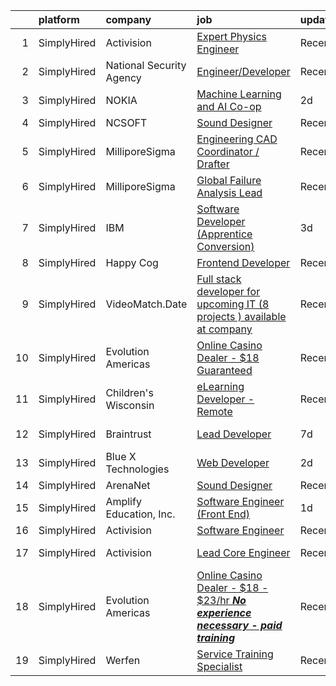 

|    | platform    | company                  | job                                                                                                                                                                                                 | update_time   | location            |
|---:|:------------|:-------------------------|:----------------------------------------------------------------------------------------------------------------------------------------------------------------------------------------------------|:--------------|:--------------------|
|  1 | SimplyHired | Activision               | [Expert Physics Engineer](https://www.simplyhired.com/job/6fWt041k7tknqMCqhcEe8GtdNaENNqlKie59CialTPc2FEqmmwKVfw?q=interactive+developer)                                                           | Recently      | Santa Monica, CA    |
|  2 | SimplyHired | National Security Agency | [Engineer/Developer](https://www.simplyhired.com/job/rU-hnyEm4aftp_Pk_LTBANXxjBo0R4m_HnFH6tfyx_zCfTN6WMa0mQ?q=interactive+developer)                                                                | Recently      | Fort Meade, MD      |
|  3 | SimplyHired | NOKIA                    | [Machine Learning and AI Co-op](https://www.simplyhired.com/job/52WXvLrs0Mp4MJ6wkob43kfrrdYuUZREUn4Zf-58CMFYz5iKtN0OXg?q=interactive+developer)                                                     | 2d            | Remote              |
|  4 | SimplyHired | NCSOFT                   | [Sound Designer](https://www.simplyhired.com/job/8gOhgL9xmTsycUwhWW3xiOI_irQyeWtd1QCiEmQt4XrR1wyGUEIg_w?q=interactive+developer)                                                                    | Recently      | Bellevue, WA        |
|  5 | SimplyHired | MilliporeSigma           | [Engineering CAD Coordinator / Drafter](https://www.simplyhired.com/job/MIJOvxX1DxZhf-xiw38estOALJDRYy02W2DqeCJVl8HucjKBzHVqlw?q=interactive+developer)                                             | Recently      | Madison, WI         |
|  6 | SimplyHired | MilliporeSigma           | [Global Failure Analysis Lead](https://www.simplyhired.com/job/3mTpY2aeNAX4Vuhv0r4cJN_-U_dDGRACh17zZ7ynCB-YXSOQZFPT-g?q=interactive+developer)                                                      | Recently      | Sheboygan Falls, WI |
|  7 | SimplyHired | IBM                      | [Software Developer (Apprentice Conversion)](https://www.simplyhired.com/job/HNkyEgdXuCs_fx6mtWphu6gODCboaTEATlyvkETRbb4di_2zvMWprQ?q=interactive+developer)                                        | 3d            | Poughkeepsie, NY    |
|  8 | SimplyHired | Happy Cog                | [Frontend Developer](https://www.simplyhired.com/job/5oV0DWc8XZcVCbj1aWi8kg03a3VvchPETVwReJ1X099PYioEBgdXzQ?q=interactive+developer)                                                                | Recently      | United States       |
|  9 | SimplyHired | VideoMatch.Date          | [Full stack developer for upcoming IT (8 projects ) available at company](https://www.simplyhired.com/job/bXIu4y_Hq8i_XZzRy3LW0Tsw9wo6nl0wgquZVaJBATUqdggi0nKGPQ?q=interactive+developer)           | Recently      | Remote              |
| 10 | SimplyHired | Evolution Americas       | [Online Casino Dealer - $18 Guaranteed](https://www.simplyhired.com/job/gChr6fi_HW_spiuIAYFLGwyzsIVBP2FA6x-JKJPRME2TkYDKNsnR_w?q=interactive+developer)                                             | Recently      | Southfield, MI      |
| 11 | SimplyHired | Children's Wisconsin     | [eLearning Developer - Remote](https://www.simplyhired.com/job/FOoIS8UbrNU6cs7LvTQkD5PYSfEmF9D1oFxF1esBHUF_sG18-MRavw?q=interactive+developer)                                                      | Recently      | Milwaukee, WI       |
| 12 | SimplyHired | Braintrust               | [Lead Developer](https://www.simplyhired.com/job/U_uT2YiBEjE4FfZI_F56KxJTHf1Vv4noT6SEsCt0ajtoC_l0eEPHSw?q=interactive+developer)                                                                    | 7d            | San Francisco, CA   |
| 13 | SimplyHired | Blue X Technologies      | [Web Developer](https://www.simplyhired.com/job/uFRIvYhraROymnp-myM58qRkz4L9pLnu7ZFb55DtkdrNSu7aWWb-4Q?q=interactive+developer)                                                                     | 2d            | Fort Lee, VA        |
| 14 | SimplyHired | ArenaNet                 | [Sound Designer](https://www.simplyhired.com/job/rThG5IY9IzWMAoan9hcJnI7UxDCG6Ihg__kK3_DSy7e3u3DOyW-XHQ?q=interactive+developer)                                                                    | Recently      | Bellevue, WA        |
| 15 | SimplyHired | Amplify Education, Inc.  | [Software Engineer (Front End)](https://www.simplyhired.com/job/EaIzlRz2GMX4x3Y7SnM9jQU_AQTx213ganUvjjE63gSdDI9MWDAbzA?q=interactive+developer)                                                     | 1d            | Remote              |
| 16 | SimplyHired | Activision               | [Software Engineer](https://www.simplyhired.com/job/jKWPTK7m6Mmh1Qm-8xuDi4xj4DaLSM1cUtXjICwXVUeVQLAirYtxBA?q=interactive+developer)                                                                 | Recently      | Carlsbad, CA        |
| 17 | SimplyHired | Activision               | [Lead Core Engineer](https://www.simplyhired.com/job/wBAq6HEljGBXBP7-oG1nEQVC4JbddupGtCujx5zN75jGtI-jUHbeAQ?q=interactive+developer)                                                                | Recently      | Santa Monica, CA    |
| 18 | SimplyHired | Evolution Americas       | [Online Casino Dealer - $18 - $23/hr ***No experience necessary - paid training***](https://www.simplyhired.com/job/dCEE85nzjRSDFBg-dm1C1MVohiLwLvLnU8L5m5JLQtPzWgawvE9D5Q?q=interactive+developer) | Recently      | Southfield, MI      |
| 19 | SimplyHired | Werfen                   | [Service Training Specialist](https://www.simplyhired.com/job/Cfe1JXR9Mz4l16pSRQJHZY6eHGatTYh4IjkCej9zFjjS21jZYEgqFw?q=interactive+developer)                                                       | Recently      | Bedford, MA         |